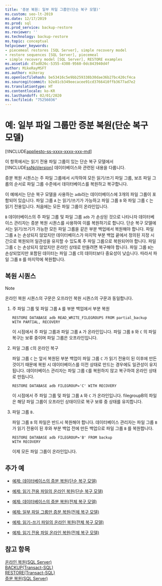 ```yaml
---
title: '증분 복원: 일부 파일 그룹만(단순 복구 모델)'
ms.custom: seo-lt-2019
ms.date: 12/17/2019
ms.prod: sql
ms.prod_service: backup-restore
ms.reviewer: ''
ms.technology: backup-restore
ms.topic: conceptual
helpviewer_keywords:
- piecemeal restores [SQL Server], simple recovery model
- restore sequences [SQL Server], piecemeal
- simple recovery model [SQL Server], RESTORE examples
ms.assetid: d7ad026c-5355-4308-9560-0dc843940d4f
author: MikeRayMSFT
ms.author: mikeray
ms.openlocfilehash: be53416c5e9bb259338b30dae36b27bc420cf4ca
ms.sourcegitcommit: b2e81cb349eecacee91cd3766410ffb3677ad7e2
ms.translationtype: HT
ms.contentlocale: ko-KR
ms.lasthandoff: 02/01/2020
ms.locfileid: "75256036"
---
```

# <a name="example-piecemeal-restore-of-only-some-filegroups-simple-recovery-model"></a>예: 일부 파일 그룹만 증분 복원(단순 복구 모델)
[!INCLUDE[appliesto-ss-xxxx-xxxx-xxx-md](../../includes/appliesto-ss-xxxx-xxxx-xxx-md.md)]

  이 항목에서는 읽기 전용 파일 그룹이 있는 단순 복구 모델에서 [!INCLUDE[ssNoVersion](../../includes/ssnoversion-md.md)] 데이터베이스와 관련된 내용을 다룹니다.  
  
 증분 복원 시퀀스는 주 파일 그룹에서 시작하여 모든 읽기/쓰기 파일 그룹, 보조 파일 그룹의 순서로 파일 그룹 수준에서 데이터베이스를 복원하고 복구합니다.  
  
 이 예에서는 단순 복구 모델을 사용하는 `adb`라는 데이터베이스에 3개의 파일 그룹이 포함되어 있습니다. 파일 그룹 `A` 는 읽기/쓰기가 가능하고 파일 그룹 `B` 와 파일 그룹 `C` 는 읽기 전용입니다. 처음에는 모든 파일 그룹이 온라인입니다.  
  
 `B` 데이터베이스의 주 파일 그룹 및 파일 그룹 `adb` 가 손상된 것으로 나타나자 데이터베이스 관리자는 증분 복원 시퀀스를 사용하여 이를 복원하기로 합니다. 단순 복구 모델에서는 읽기/쓰기가 가능한 모든 파일 그룹을 같은 부분 백업에서 복원해야 합니다. 파일 그룹 `A` 는 손상되지 않았지만 데이터베이스가 마지막 부분 백업 끝에서 정의된 지정 시간으로 복원되어 일관성을 유지할 수 있도록 주 파일 그룹으로 복원되어야 합니다. 파일 그룹 `C` 는 손상되지 않았지만 온라인 상태로 만들려면 복구해야 합니다. 파일 그룹 `B`는 손상되었지만 포함된 데이터는 파일 그룹 `C`의 데이터보다 중요성이 낮습니다. 따라서 파일 그룹 `B` 를 마지막에 복원합니다.  
  
## <a name="restore-sequences"></a>복원 시퀀스  
  
> [!NOTE]  
>  온라인 복원 시퀀스의 구문은 오프라인 복원 시퀀스의 구문과 동일합니다.  
  
1.  주 파일 그룹 및 파일 그룹 `A` 를 부분 백업에서 부분 복원  
  
    ```  
    RESTORE DATABASE adb READ_WRITE_FILEGROUPS FROM partial_backup   
    WITH PARTIAL, RECOVERY  
    ```  
  
     이 시점에서 주 파일 그룹과 파일 그룹 `A` 가 온라인입니다. 파일 그룹 `B` 와 `C` 의 파일 복구는 보류 중이며 파일 그룹은 오프라인입니다.  
  
2.  파일 그룹 `C`의 온라인 복구  
  
     파일 그룹 `C` 는 앞서 복원된 부분 백업이 파일 그룹 `C` 가 읽기 전용이 된 이후에 만든 것이기 때문에 복원 시 데이터베이스를 이전 상태로 만드는 경우에도 일관성이 유지됩니다. 데이터베이스 관리자는 파일 그룹 `C`를 복원하지 않고 복구하여 온라인 상태로 만듭니다.  
  
    ```  
    RESTORE DATABASE adb FILEGROUP='C' WITH RECOVERY  
    ```  
  
     이 시점에서 주 파일 그룹 및 파일 그룹 `A` 와 `C` 가 온라인입니다. filegroupB의 파일은 해당 파일 그룹이 오프라인 상태이므로 복구 보류 중 상태를 유지합니다.  
  
3.  파일 그룹 `B.`  
  
     파일 그룹 `B` 의 파일은 반드시 복원해야 합니다. 데이터베이스 관리자는 파일 그룹 `B` 가 읽기 전용이 된 후와 부분 백업 전에 만든 백업으로 파일 그룹 `B` 를 복원합니다.  
  
    ```  
    RESTORE DATABASE adb FILEGROUP='B' FROM backup   
    WITH RECOVERY  
    ```  
  
     이제 모든 파일 그룹이 온라인입니다.  
  
## <a name="additional-examples"></a>추가 예  
  
-   [예제: 데이터베이스의 증분 복원&#40;단순 복구 모델&#41;](../../relational-databases/backup-restore/example-piecemeal-restore-of-database-simple-recovery-model.md)  
  
-   [예제: 읽기 전용 파일의 온라인 복원&#40;단순 복구 모델&#41;](../../relational-databases/backup-restore/example-online-restore-of-a-read-only-file-simple-recovery-model.md)  
  
-   [예제: 데이터베이스의 증분 복원&#40;전체 복구 모델&#41;](../../relational-databases/backup-restore/example-piecemeal-restore-of-database-full-recovery-model.md)  
  
-   [예제: 일부 파일 그룹만 증분 복원&#40;전체 복구 모델&#41;](../../relational-databases/backup-restore/example-piecemeal-restore-of-only-some-filegroups-full-recovery-model.md)  
  
-   [예제: 읽기-쓰기 파일의 온라인 복원&#40;전체 복구 모델&#41;](../../relational-databases/backup-restore/example-online-restore-of-a-read-write-file-full-recovery-model.md)  
  
-   [예제: 읽기 전용 파일 온라인 복원&#40;전체 복구 모델&#41;](../../relational-databases/backup-restore/example-online-restore-of-a-read-only-file-full-recovery-model.md)  
  
## <a name="see-also"></a>참고 항목  
 [온라인 복원&#40;SQL Server&#41;](../../relational-databases/backup-restore/online-restore-sql-server.md)   
 [BACKUP&#40;Transact-SQL&#41;](../../t-sql/statements/backup-transact-sql.md)   
 [RESTORE&#40;Transact-SQL&#41;](../../t-sql/statements/restore-statements-transact-sql.md)   
 [증분 복원&#40;SQL Server&#41;](../../relational-databases/backup-restore/piecemeal-restores-sql-server.md)  
  
  
